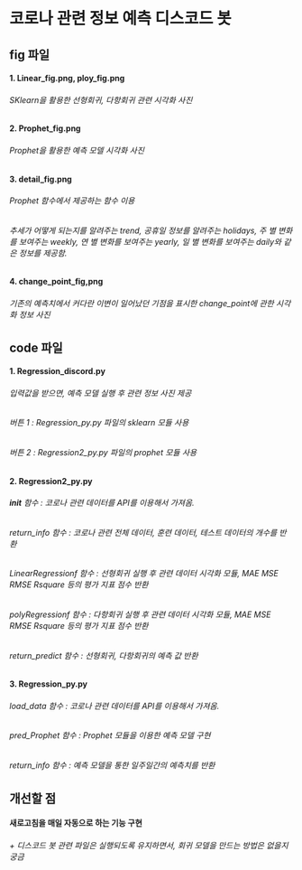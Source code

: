 # 코로나 관련 정보 예측 디스코드 봇

## fig 파일
#### 1. Linear_fig.png, ploy_fig.png
###### SKlearn을 활용한 선형회귀, 다항회귀 관련 시각화 사진

#### 2. Prophet_fig.png
###### Prophet을 활용한 예측 모델 시각화 사진

#### 3. detail_fig.png
###### Prophet 함수에서 제공하는 함수 이용
###### 추세가 어떻게 되는지를 알려주는 trend, 공휴일 정보를 알려주는 holidays, 주 별 변화를 보여주는 weekly, 연 별 변화를 보여주는 yearly, 일 별 변화를 보여주는 daily와 같은 정보를 제공함.

#### 4. change_point_fig,png
###### 기존의 예측치에서 커다란 이변이 일어났던 기점을 표시한 change_point에 관한 시각화 정보 사진

## code 파일
#### 1. Regression_discord.py 
###### 입력값을 받으면, 예측 모델 실행 후 관련 정보 사진 제공
###### 버튼 1 : Regression_py.py 파일의 sklearn 모듈 사용
###### 버튼 2 : Regression2_py.py 파일의 prophet 모듈 사용

#### 2. Regression2_py.py
###### __init__ 함수 : 코로나 관련 데이터를 API를 이용해서 가져옴.
###### return_info 함수 : 코로나 관련 전체 데이터, 훈련 데이터, 테스트 데이터의 개수를 반환
###### LinearRegressionf 함수 : 선형회귀 실행 후 관련 데이터 시각화 모듈, MAE MSE RMSE Rsquare 등의 평가 지표 점수 반환
###### polyRegressionf 함수 : 다항회귀 실행 후 관련 데이터 시각화 모듈, MAE MSE RMSE Rsquare 등의 평가 지표 점수 반환
###### return_predict 함수 : 선형회귀, 다항회귀의 예측 값 반환

#### 3. Regression_py.py
###### load_data 함수 : 코로나 관련 데이터를 API를 이용해서 가져옴.
###### pred_Prophet 함수 : Prophet 모듈을 이용한 예측 모델 구현
###### return_info 함수 : 예측 모델을 통한 일주일간의 예측치를 반환

## 개선할 점
#### 새로고침을 매일 자동으로 하는 기능 구현
###### + 디스코드 봇 관련 파일은 실행되도록 유지하면서, 회귀 모델을 만드는 방법은 없을지 궁금

